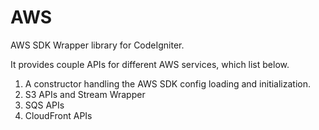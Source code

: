 AWS
===

AWS SDK Wrapper library for CodeIgniter.

It provides couple APIs for different AWS services, which list below.
1. A constructor handling the AWS SDK config loading and initialization.
1. S3 APIs and Stream Wrapper
1. SQS APIs
1. CloudFront APIs
